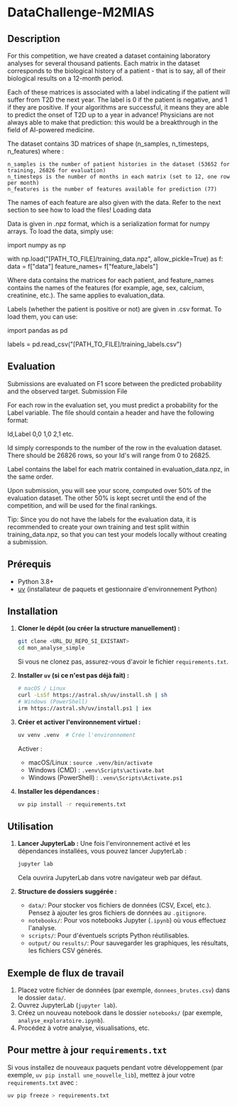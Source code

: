 # DataChallenge-M2MIAS

## Description

For this competition, we have created a dataset containing laboratory analyses for several thousand patients. Each matrix in the dataset corresponds to the biological history of a patient - that is to say, all of their biological results on a 12-month period.

Each of these matrices is associated with a label indicating if the patient will suffer from T2D the next year. The label is 0 if the patient is negative, and 1 if they are positive. If your algorithms are successful, it means they are able to predict the onset of T2D up to a year in advance! Physicians are not always able to make that prediction: this would be a breakthrough in the field of AI-powered medicine.

The dataset contains 3D matrices of shape (n_samples, n_timesteps, n_features) where :

    n_samples is the number of patient histories in the dataset (53652 for training, 26826 for evaluation)
    n_timesteps is the number of months in each matrix (set to 12, one row per month)
    n_features is the number of features available for prediction (77)

The names of each feature are also given with the data. Refer to the next section to see how to load the files!
Loading data

Data is given in .npz format, which is a serialization format for numpy arrays. To load the data, simply use:

import numpy as np

with np.load("[PATH_TO_FILE]/training_data.npz", allow_pickle=True) as f:
    data = f["data"]
    feature_names= f["feature_labels"]

Where data contains the matrices for each patient, and feature_names contains the names of the features (for example, age, sex, calcium, creatinine, etc.). The same applies to evaluation_data.

Labels (whether the patient is positive or not) are given in .csv format. To load them, you can use:

import pandas as pd

labels = pd.read_csv("[PATH_TO_FILE]/training_labels.csv")

## Evaluation

Submissions are evaluated on F1 score between the predicted probability and the observed target.
Submission File

For each row in the evaluation set, you must predict a probability for the Label variable. The file should contain a header and have the following format:

Id,Label
0,0
1,0
2,1
etc.

Id simply corresponds to the number of the row in the evaluation dataset. There should be 26826 rows, so your Id's will range from 0 to 26825.

Label contains the label for each matrix contained in evaluation_data.npz, in the same order.

Upon submission, you will see your score, computed over 50% of the evaluation dataset. The other 50% is kept secret until the end of the competition, and will be used for the final rankings.

Tip: Since you do not have the labels for the evaluation data, it is recommended to create your own training and test split within training_data.npz, so that you can test your models locally without creating a submission.

## Prérequis

*   Python 3.8+
*   [uv](https://github.com/astral-sh/uv) (installateur de paquets et gestionnaire d'environnement Python)

## Installation

1.  **Cloner le dépôt (ou créer la structure manuellement) :**
    ```bash
    git clone <URL_DU_REPO_SI_EXISTANT>
    cd mon_analyse_simple
    ```
    Si vous ne clonez pas, assurez-vous d'avoir le fichier `requirements.txt`.

2.  **Installer `uv` (si ce n'est pas déjà fait) :**
    ```bash
    # macOS / Linux
    curl -LsSf https://astral.sh/uv/install.sh | sh
    # Windows (PowerShell)
    irm https://astral.sh/uv/install.ps1 | iex
    ```

3.  **Créer et activer l'environnement virtuel :**
    ```bash
    uv venv .venv  # Crée l'environnement
    ```
    Activer :
    *   macOS/Linux : `source .venv/bin/activate`
    *   Windows (CMD) : `.venv\Scripts\activate.bat`
    *   Windows (PowerShell) : `.venv\Scripts\Activate.ps1`

4.  **Installer les dépendances :**
    ```bash
    uv pip install -r requirements.txt
    ```

## Utilisation

1.  **Lancer JupyterLab :**
    Une fois l'environnement activé et les dépendances installées, vous pouvez lancer JupyterLab :
    ```bash
    jupyter lab
    ```
    Cela ouvrira JupyterLab dans votre navigateur web par défaut.

2.  **Structure de dossiers suggérée :**
    *   `data/`: Pour stocker vos fichiers de données (CSV, Excel, etc.). Pensez à ajouter les gros fichiers de données au `.gitignore`.
    *   `notebooks/`: Pour vos notebooks Jupyter (`.ipynb`) où vous effectuez l'analyse.
    *   `scripts/`: Pour d'éventuels scripts Python réutilisables.
    *   `output/` ou `results/`: Pour sauvegarder les graphiques, les résultats, les fichiers CSV générés.

## Exemple de flux de travail

1.  Placez votre fichier de données (par exemple, `donnees_brutes.csv`) dans le dossier `data/`.
2.  Ouvrez JupyterLab (`jupyter lab`).
3.  Créez un nouveau notebook dans le dossier `notebooks/` (par exemple, `analyse_exploratoire.ipynb`).
4.  Procédez à votre analyse, visualisations, etc.

## Pour mettre à jour `requirements.txt`

Si vous installez de nouveaux paquets pendant votre développement (par exemple, `uv pip install une_nouvelle_lib`), mettez à jour votre `requirements.txt` avec :
```bash
uv pip freeze > requirements.txt
